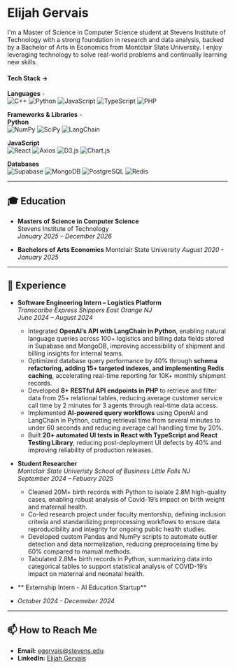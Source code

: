 # Elijah Gervais 

I'm a Master of Science in Computer Science student at Stevens Institute of Technology with a strong foundation in research and data analysis, backed by a Bachelor of Arts in Economics from Montclair State University. I enjoy leveraging technology to solve real-world problems and continually learning new skills.

#### Tech Stack -> 
**Languages** -  
![C++](https://img.shields.io/badge/C++-00599C?style=for-the-badge&logo=c%2B%2B&logoColor=white)
![Python](https://img.shields.io/badge/Python-3776AB?style=for-the-badge&logo=python&logoColor=white)
![JavaScript](https://img.shields.io/badge/JavaScript-F7DF1E?style=for-the-badge&logo=javascript&logoColor=black)
![TypeScript](https://img.shields.io/badge/TypeScript-3178C6?style=for-the-badge&logo=typescript&logoColor=white)
![PHP](https://img.shields.io/badge/PHP-777BB4?style=for-the-badge&logo=php&logoColor=white)


**Frameworks & Libraries** -  
**Python**  
![NumPy](https://img.shields.io/badge/NumPy-013243?style=for-the-badge&logo=numpy&logoColor=white)
![SciPy](https://img.shields.io/badge/SciPy-8CAAE6?style=for-the-badge&logo=scipy&logoColor=white)
![LangChain](https://img.shields.io/badge/LangChain-00A67E?style=for-the-badge&logo=chainlink&logoColor=white)

**JavaScript**  
![React](https://img.shields.io/badge/React-20232A?style=for-the-badge&logo=react&logoColor=61DAFB)
![Axios](https://img.shields.io/badge/Axios-671ddf?style=for-the-badge&logo=axios&logoColor=white)
![D3.js](https://img.shields.io/badge/D3.js-F9A03C?style=for-the-badge&logo=d3.js&logoColor=white)
![Chart.js](https://img.shields.io/badge/Chart.js-FF6384?style=for-the-badge&logo=chart.js&logoColor=white)


**Databases**  
![Supabase](https://img.shields.io/badge/Supabase-3ECF8E?style=for-the-badge&logo=supabase&logoColor=white)
![MongoDB](https://img.shields.io/badge/MongoDB-4EA94B?style=for-the-badge&logo=mongodb&logoColor=white)
![PostgreSQL](https://img.shields.io/badge/PostgreSQL-4169E1?style=for-the-badge&logo=postgresql&logoColor=white)
![Redis](https://img.shields.io/badge/Redis-DC382D?style=for-the-badge&logo=redis&logoColor=white)



---

## 🎓 Education

- **Masters of Science in Computer Science**  
  Stevens Institute of Technology  
  *January 2025 – December 2026*

- **Bachelors of Arts Economics**
  Montclair State University
  *August 2020 - January 2025* 

---

## 💼 Experience

- **Software Engineering Intern – Logistics Platform**  
  *Transcaribe Express Shippers East Orange NJ*  
  *June 2024 – August 2024*  
  - Integrated **OpenAI’s API with LangChain in Python**, enabling natural language queries across 100+ logistics and billing data fields stored in Supabase and MongoDB, improving accessibility of shipment and billing insights for internal teams.  
  - Optimized database query performance by 40% through **schema refactoring, adding 15+ targeted indexes, and implementing Redis caching**, accelerating real-time reporting for 10K+ monthly shipment records.  
  - Developed **8+ RESTful API endpoints in PHP** to retrieve and filter data from 25+ relational tables, reducing average customer service call time by 2 minutes for 3 agents through real-time data access.  
  - Implemented **AI-powered query workflows** using OpenAI and LangChain in Python, cutting retrieval time from several minutes to under 60 seconds and reducing average call handling time by 20%.  
  - Built **20+ automated UI tests in React with TypeScript and React Testing Library**, reducing post-deployment UI defects by 40% and improving reliability of production releases.  

- **Student Researcher**  
  *Montclair State Univeristy School of Business Little Falls NJ*  
  *September 2024 – Febuary 2025*  
  - Cleaned 20M+ birth records with Python to isolate 2.8M high-quality cases, enabling robust analysis of Covid-19’s impact on birth weight and maternal health.
  - Co-led research project under faculty mentorship, defining inclusion criteria and standardizing preprocessing workflows to ensure data reproducibility and integrity for ongoing      public health studies.
  - Developed custom Pandas and NumPy scripts to automate outlier detection and data normalization, reducing preprocessing time by 60% compared to manual methods.
  - Tabulated 2.8M+ birth records in Python, summarizing data into categorical tables to support statistical analysis of COVID-19’s impact on maternal and neonatal health.

- ** Externship Intern - AI Education Startup**
- *October 2024 - Decemeber 2024* 

---

## 📫 How to Reach Me

- **Email:** [egervais@stevens.edu](mailto:egervais@stevens.edu)  
- **LinkedIn:** [Elijah Gervais](www.linkedin.com/in/elijahgervais)  


<!--
**Elijahdg/Elijahdg** is a ✨ _special_ ✨ repository because its `README.md` (this file) appears on your GitHub profile.

Here are some ideas to get you started:

- 🔭 I’m currently working on ...
- 🌱 I’m currently learning ...
- 👯 I’m looking to collaborate on ...
- 🤔 I’m looking for help with ...
- 💬 Ask me about ...
- 📫 How to reach me: ...
- 😄 Pronouns: ...
- ⚡ Fun fact: ...
-->
